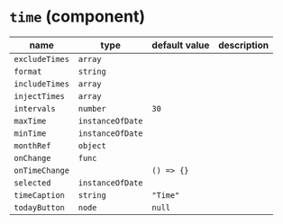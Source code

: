 # `time` (component)

| name           | type             | default value | description |
| -------------- | ---------------- | ------------- | ----------- |
| `excludeTimes` | `array`          |               |             |
| `format`       | `string`         |               |             |
| `includeTimes` | `array`          |               |             |
| `injectTimes`  | `array`          |               |             |
| `intervals`    | `number`         | `30`          |             |
| `maxTime`      | `instanceOfDate` |               |             |
| `minTime`      | `instanceOfDate` |               |             |
| `monthRef`     | `object`         |               |             |
| `onChange`     | `func`           |               |             |
| `onTimeChange` |                  | `() => {}`    |             |
| `selected`     | `instanceOfDate` |               |             |
| `timeCaption`  | `string`         | `"Time"`      |             |
| `todayButton`  | `node`           | `null`        |             |
